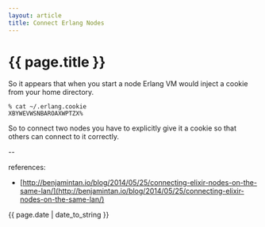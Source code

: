 ```yaml
---
layout: article
title: Connect Erlang Nodes
---
```

# {{ page.title }}

So it appears that when you start a node Erlang VM would inject a cookie from your home directory.

```
% cat ~/.erlang.cookie
XBYWEVWSNBAROAXWPTZX%
```

So to connect two nodes you have to explicitly give it a cookie so that others can connect to it correctly.

--

references:

- [http://benjamintan.io/blog/2014/05/25/connecting-elixir-nodes-on-the-same-lan/](http://benjamintan.io/blog/2014/05/25/connecting-elixir-nodes-on-the-same-lan/)

{{ page.date | date_to_string }}
